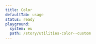 ```yaml
---
title: Color
defaultTab: usage
status: ready
playground:
  system: eu
  path: /story/utilities-color--custom
---
```

